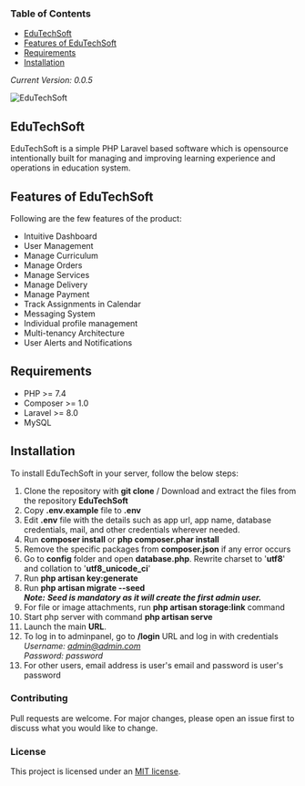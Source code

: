 ### Table of Contents
- [EduTechSoft](#EduTechSoft)
- [Features of EduTechSoft](#features-of-EduTechSoft)
- [Requirements](#requirements)
- [Installation](#installation)

_Current Version: 0.0.5_

<img src="/EduTechSoft.png" alt="EduTechSoft"/>

## EduTechSoft

EduTechSoft is a simple PHP Laravel based software which is opensource intentionally built for managing and improving learning experience and operations in education system. 


## Features of EduTechSoft
Following are the few features of the product:

- Intuitive Dashboard
- User Management
- Manage Curriculum 
- Manage Orders
- Manage Services
- Manage Delivery
- Manage Payment
- Track Assignments in Calendar
- Messaging System
- Individual profile management
- Multi-tenancy Architecture
- User Alerts and Notifications


## Requirements
- PHP >= 7.4
- Composer >= 1.0
- Laravel >= 8.0
- MySQL


## Installation

To install EduTechSoft in your server, follow the below steps:
1. Clone the repository with **git clone** / Download and extract the files from the repository **EduTechSoft**
2. Copy **.env.example** file to **.env**
3. Edit **.env** file with the details such as app url, app name, database credentials, mail, and other credentials wherever needed.
4. Run **composer install** or **php composer.phar install**
5. Remove the specific packages from **composer.json** if any error occurs
6. Go to **config** folder and open **database.php**. Rewrite charset to '**utf8**' and collation to '**utf8_unicode_ci**'
7. Run **php artisan key:generate**
8. Run **php artisan migrate --seed** <br/>
_**Note:** **Seed is mandatory as it will create the first admin user.**_
9. For file or image attachments, run **php artisan storage:link** command
10. Start php server with command **php artisan serve**
11. Launch the main **URL**.
12. To log in to adminpanel, go to **/login** URL and log in with credentials <br/>
_Username: admin@admin.com <br/>
Password: password_ <br/>
13. For other users, email address is user's email and password is user's password

### Contributing
Pull requests are welcome. For major changes, please open an issue first to discuss what you would like to change.

### License
This project is licensed under an [MIT license](https://github.com/RaamAnalyst/DiceCRM/blob/main/LICENSE).
